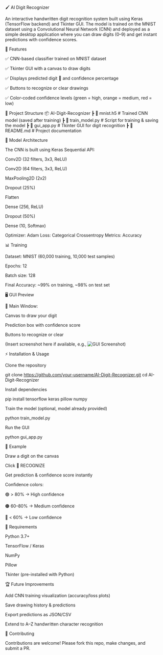 🖌️ AI Digit Recognizer

An interactive handwritten digit recognition system built using Keras (TensorFlow backend) and Tkinter GUI.
The model is trained on the MNIST dataset using a Convolutional Neural Network (CNN) and deployed as a simple desktop application where you can draw digits (0–9) and get instant predictions with confidence scores.

🚀 Features

✅ CNN-based classifier trained on MNIST dataset

✅ Tkinter GUI with a canvas to draw digits

✅ Displays predicted digit 🎯 and confidence percentage

✅ Buttons to recognize or clear drawings

✅ Color-coded confidence levels (green = high, orange = medium, red = low)

📂 Project Structure
📦 AI-Digit-Recognizer
 ┣ 📜 mnist.h5           # Trained CNN model (saved after training)
 ┣ 📜 train_model.py     # Script for training & saving the model
 ┣ 📜 gui_app.py         # Tkinter GUI for digit recognition
 ┣ 📜 README.md          # Project documentation

🧠 Model Architecture

The CNN is built using Keras Sequential API:

Conv2D (32 filters, 3x3, ReLU)

Conv2D (64 filters, 3x3, ReLU)

MaxPooling2D (2x2)

Dropout (25%)

Flatten

Dense (256, ReLU)

Dropout (50%)

Dense (10, Softmax)

Optimizer: Adam
Loss: Categorical Crossentropy
Metrics: Accuracy

📊 Training

Dataset: MNIST (60,000 training, 10,000 test samples)

Epochs: 12

Batch size: 128

Final Accuracy: ~99% on training, ~98% on test set

🖥️ GUI Preview

🎯 Main Window:

Canvas to draw your digit

Prediction box with confidence score

Buttons to recognize or clear

(Insert screenshot here if available, e.g., ![GUI Screenshot](screenshot.png))

⚡ Installation & Usage

Clone the repository

git clone https://github.com/your-username/AI-Digit-Recognizer.git
cd AI-Digit-Recognizer


Install dependencies

pip install tensorflow keras pillow numpy


Train the model (optional, model already provided)

python train_model.py


Run the GUI

python gui_app.py

🎯 Example

Draw a digit on the canvas

Click 🧠 RECOGNIZE

Get prediction & confidence score instantly

Confidence colors:

🟢 > 80% → High confidence

🟠 60–80% → Medium confidence

🔴 < 60% → Low confidence

📌 Requirements

Python 3.7+

TensorFlow / Keras

NumPy

Pillow

Tkinter (pre-installed with Python)

🏆 Future Improvements

Add CNN training visualization (accuracy/loss plots)

Save drawing history & predictions

Export predictions as JSON/CSV

Extend to A–Z handwritten character recognition

🤝 Contributing

Contributions are welcome! Please fork this repo, make changes, and submit a PR.
